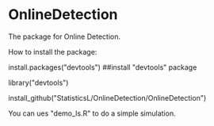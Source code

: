 # OnlineDetection

The package for Online Detection.

How to install the package:

install.packages("devtools") ##install "devtools" package

library("devtools")

install_github("StatisticsL/OnlineDetection/OnlineDetection")

You can ues "demo_ls.R" to do a simple simulation.
